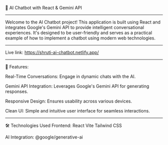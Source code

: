 🤖 AI Chatbot with React & Gemini API

--- 

Welcome to the AI Chatbot project! This application is built using React and integrates Google's Gemini API to provide intelligent conversational experiences. It's designed to be user-friendly and serves as a practical example of how to implement a chatbot using modern web technologies.

---

Live link: https://shruti-ai-chatbot.netlify.app/

---

🚀 Features:

Real-Time Conversations: Engage in dynamic chats with the AI.

Gemini API Integration: Leverages Google's Gemini API for generating responses.

Responsive Design: Ensures usability across various devices.

Clean UI: Simple and intuitive user interface for seamless interactions.

---

🛠️ Technologies Used
Frontend:
React
Vite
Tailwind CSS

AI Integration:
@google/generative-ai
